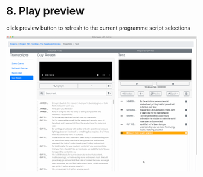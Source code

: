 # 8. Play preview

click preview button to refresh to the current programme script selections

![](../.gitbook/assets/play-preview.gif)

